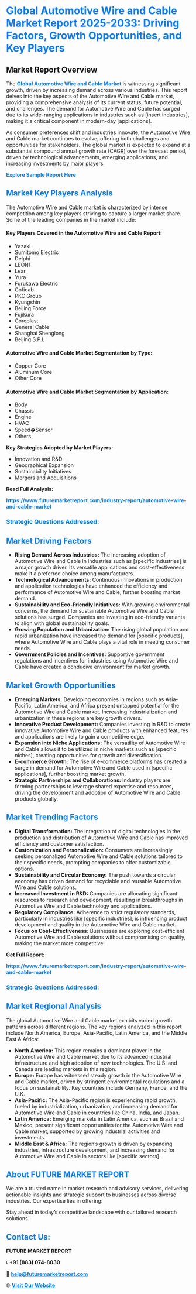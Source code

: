 <h1 style="color: #007BFF;">Global Automotive Wire and Cable Market Report 2025-2033: Driving Factors, Growth Opportunities, and Key Players</h1>

<section id="overview">
<h2>Market Report Overview</h2>
<p>The <a href="https://www.futuremarketreport.com/industry-report/automotive-wire-and-cable-market" style="color: #007BFF; text-decoration: none;"><strong>Global Automotive Wire and Cable Market</strong></a> is witnessing significant growth, driven by increasing demand across various industries. This report delves into the key aspects of the Automotive Wire and Cable market, providing a comprehensive analysis of its current status, future potential, and challenges. The demand for Automotive Wire and Cable has surged due to its wide-ranging applications in industries such as [insert industries], making it a critical component in modern-day [applications].</p>
<p>As consumer preferences shift and industries innovate, the Automotive Wire and Cable market continues to evolve, offering both challenges and opportunities for stakeholders. The global market is expected to expand at a substantial compound annual growth rate (CAGR) over the forecast period, driven by technological advancements, emerging applications, and increasing investments by major players.</p>
</section>

<section id="overview">
<p><a href="https://www.futuremarketreport.com/request-sample/reportId=97017" style="color: #007BFF; text-decoration: none;"><strong>Explore Sample Report Here</strong></a></p>
</section>

<section id="key-players">
<h2 style="color: #007BFF;">Market Key Players Analysis</h2>
<p>The Automotive Wire and Cable market is characterized by intense competition among key players striving to capture a larger market share. Some of the leading companies in the market include:</p>
<h4>Key Players Covered in the Automotive Wire and Cable Report:</h4>
<ul><li>Yazaki</li><li>Sumitomo Electric</li><li>Delphi</li><li>LEONI</li><li>Lear</li><li>Yura</li><li>Furukawa Electric</li><li>Coficab</li><li>PKC Group</li><li>Kyungshin</li><li>Beijing Force</li><li>Fujikura</li><li>Coroplast</li><li>General Cable</li><li>Shanghai Shenglong</li><li>Beijing S.P.L</li></ul>
<h4>Automotive Wire and Cable Market Segmentation by Type:</h4>
<ul><li>Copper Core</li><li>Aluminum Core</li><li>Other Core</li></ul>

<h4>Automotive Wire and Cable Market Segmentation by Application:</h4>
<ul><li>Body</li><li>Chassis</li><li>Engine</li><li>HVAC</li><li>Speed�Sensor</li><li>Others</li></ul>
<p><strong>Key Strategies Adopted by Market Players:</strong></p>
<ul>
<li>Innovation and R&D</li>
<li>Geographical Expansion</li>
<li>Sustainability Initiatives</li>
<li>Mergers and Acquisitions</li>
</ul>
</section>

<section>
<p><strong>Read Full Analysis: </strong></p><a href="https://www.futuremarketreport.com/industry-report/automotive-wire-and-cable-market" style="color: #007BFF; text-decoration: none;"><strong>https://www.futuremarketreport.com/industry-report/automotive-wire-and-cable-market</strong></a>
<h3 style="color: #007BFF;">Strategic Questions Addressed:</h3>
</section>

<section id="driving-factors">
<h2 style="color: #007BFF;">Market Driving Factors</h2>
<ul>
<li><strong>Rising Demand Across Industries:</strong> The increasing adoption of Automotive Wire and Cable in industries such as [specific industries] is a major growth driver. Its versatile applications and cost-effectiveness make it a preferred choice among manufacturers.</li>
<li><strong>Technological Advancements:</strong> Continuous innovations in production and application technologies have enhanced the efficiency and performance of Automotive Wire and Cable, further boosting market demand.</li>
<li><strong>Sustainability and Eco-Friendly Initiatives:</strong> With growing environmental concerns, the demand for sustainable Automotive Wire and Cable solutions has surged. Companies are investing in eco-friendly variants to align with global sustainability goals.</li>
<li><strong>Growing Population and Urbanization:</strong> The rising global population and rapid urbanization have increased the demand for [specific products], where Automotive Wire and Cable plays a vital role in meeting consumer needs.</li>
<li><strong>Government Policies and Incentives:</strong> Supportive government regulations and incentives for industries using Automotive Wire and Cable have created a conducive environment for market growth.</li>
</ul>
</section>

<section id="growth-opportunities">
<h2 style="color: #007BFF;">Market Growth Opportunities</h2>
<ul>
<li><strong>Emerging Markets:</strong> Developing economies in regions such as Asia-Pacific, Latin America, and Africa present untapped potential for the Automotive Wire and Cable market. Increasing industrialization and urbanization in these regions are key growth drivers.</li>
<li><strong>Innovative Product Development:</strong> Companies investing in R&D to create innovative Automotive Wire and Cable products with enhanced features and applications are likely to gain a competitive edge.</li>
<li><strong>Expansion into Niche Applications:</strong> The versatility of Automotive Wire and Cable allows it to be utilized in niche markets such as [specific niches], creating opportunities for growth and diversification.</li>
<li><strong>E-commerce Growth:</strong> The rise of e-commerce platforms has created a surge in demand for Automotive Wire and Cable used in [specific applications], further boosting market growth.</li>
<li><strong>Strategic Partnerships and Collaborations:</strong> Industry players are forming partnerships to leverage shared expertise and resources, driving the development and adoption of Automotive Wire and Cable products globally.</li>
</ul>
</section>

<section id="trending-factors">
<h2 style="color: #007BFF;">Market Trending Factors</h2>
<ul>
<li><strong>Digital Transformation:</strong> The integration of digital technologies in the production and distribution of Automotive Wire and Cable has improved efficiency and customer satisfaction.</li>
<li><strong>Customization and Personalization:</strong> Consumers are increasingly seeking personalized Automotive Wire and Cable solutions tailored to their specific needs, prompting companies to offer customizable options.</li>
<li><strong>Sustainability and Circular Economy:</strong> The push towards a circular economy has driven demand for recyclable and reusable Automotive Wire and Cable solutions.</li>
<li><strong>Increased Investment in R&D:</strong> Companies are allocating significant resources to research and development, resulting in breakthroughs in Automotive Wire and Cable technology and applications.</li>
<li><strong>Regulatory Compliance:</strong> Adherence to strict regulatory standards, particularly in industries like [specific industries], is influencing product development and quality in the Automotive Wire and Cable market.</li>
<li><strong>Focus on Cost-Effectiveness:</strong> Businesses are exploring cost-efficient Automotive Wire and Cable solutions without compromising on quality, making the market more competitive.</li>
</ul>
</section>

<section>
<p><strong>Get Full Report: </strong></p><a href="https://www.futuremarketreport.com/industry-report/automotive-wire-and-cable-market" style="color: #007BFF; text-decoration: none;"><strong>https://www.futuremarketreport.com/industry-report/automotive-wire-and-cable-market</strong></a>
<h3 style="color: #007BFF;">Strategic Questions Addressed:</h3>
</section>


<section id="regional-analysis">
<h2 style="color: #007BFF;">Market Regional Analysis</h2>
<p>The global Automotive Wire and Cable market exhibits varied growth patterns across different regions. The key regions analyzed in this report include North America, Europe, Asia-Pacific, Latin America, and the Middle East & Africa:</p>
<ul>
<li><strong>North America:</strong> This region remains a dominant player in the Automotive Wire and Cable market due to its advanced industrial infrastructure and high adoption of new technologies. The U.S. and Canada are leading markets in this region.</li>
<li><strong>Europe:</strong> Europe has witnessed steady growth in the Automotive Wire and Cable market, driven by stringent environmental regulations and a focus on sustainability. Key countries include Germany, France, and the U.K.</li>
<li><strong>Asia-Pacific:</strong> The Asia-Pacific region is experiencing rapid growth, fueled by industrialization, urbanization, and increasing demand for Automotive Wire and Cable in countries like China, India, and Japan.</li>
<li><strong>Latin America:</strong> Emerging markets in Latin America, such as Brazil and Mexico, present significant opportunities for the Automotive Wire and Cable market, supported by growing industrial activities and investments.</li>
<li><strong>Middle East & Africa:</strong> The region’s growth is driven by expanding industries, infrastructure development, and increasing demand for Automotive Wire and Cable in sectors like [specific sectors].</li>
</ul>
</section>

<footer>
<h2 style="color: #007BFF;">About FUTURE MARKET REPORT</h2>
<p>We are a trusted name in market research and advisory services, delivering actionable insights and strategic support to businesses across diverse industries. Our expertise lies in offering:</p>

<p>Stay ahead in today’s competitive landscape with our tailored research solutions.</p>

<h2 style="color: #007BFF;">Contact Us:</h2>
<p><strong>FUTURE MARKET REPORT</strong></p>
<p>📞 <strong>+91 (883) 074-8030</strong></p>
<p>📧 <strong><a href="mailto:help@futuremarketreport.com" style="color: #007BFF;">help@futuremarketreport.com</a></strong></p>
<p>🌐 <strong><a href="https://www.futuremarketreport.com/" style="color: #007BFF;">Visit Our Website</a></strong></p>
</footer>